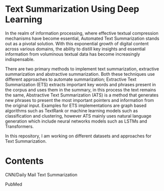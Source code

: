 # Text Summarization Using Deep Learning
In the realm of information processing, where effective textual compression mechanisms have become essential, Automated Text Summarization stands out as a pivotal solution. With this exponential growth of digital content across various domains, the ability to distill key insights and essential information from voluminous textual data has become increasingly indispensable. 

There are two primary methods to implement text summarization, extractive summarization and abstractive summarization. Both these techniques use different approaches to automate summarization; Extractive Text Summarization (ETS) extracts important key words and phrases present in the corpus and uses them in the summary, in this process the text remains the same, Abstractive Text Summarization (ATS) is a method that generates new phrases to present the most important pointers and information from the original input. Examples for ETS implementations are graph based algorithms such as TextRank or machine learning models such as classification and clustering, however ATS mainly uses natural language generation which include neural networks models such as LSTMs and Transformers. 

In this repository, I am working on different datasets and approaches for Text Summarization. 

# Contents
CNN/Daily Mail Text Summarization

PubMed
